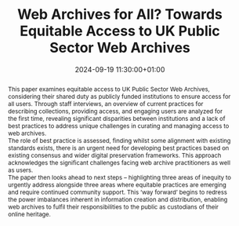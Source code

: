 ---
abstract: 'This paper examines equitable access to UK Public Sector Web Archives,
  considering their shared duty as publicly funded institutions to ensure access for
  all users. Through staff interviews, an overview of current practices for describing
  collections, providing access, and engaging users are analyzed for the first time,
  revealing significant disparities between institutions and a lack of best practices
  to address unique challenges in curating and managing access to web archives.


  The role of best practice is assessed, finding whilst some alignment with existing
  standards exists, there is an urgent need for developing best practices based on
  existing consensus and wider digital preservation frameworks. This approach acknowledges
  the significant challenges facing web archive practitioners as well as users.


  The paper then looks ahead to next steps – highlighting three areas of inequity
  to urgently address alongside three areas where equitable practices are emerging
  and require continued community support. This ‘way forward’ begins to redress the
  power imbalances inherent in information creation and distribution, enabling web
  archives to fulfil their responsibilities to the public as custodians of their online
  heritage.'
creators:
- Nicole Hartland
date: 2024-09-19 11:30:00+01:00
document_url: https://doi.org/10.21428/5676bf2d.07f4dedf
grand_parent: iPRES
institutions: []
keywords:
- legal and social responsibilities for dp
- from document to data
landing_page_url: https://ipres2024.pubpub.org/pub/zyfmucfd/
language: eng
layout: publication
license: Creative Commons Attribution Share-Alike 4.0 (CC-BY-SA-4.0)
notes_url: https://docs.google.com/document/d/1Vwv6zUEo9Ghea51byXz0bIjTsi-y9VwoVMpHc0byzv4/edit#heading=h.aar4tupij1po
parent: iPRES 2024
publication_type: paper
size: null
slides_url: https://zenodo.org/records/13776021
source_name: iPRES
stream_url: https://www.archief.vlaanderen.be/archief/records/dossiers/5acb210228ce4315ae650812d056a482329eb83ed2dc42398a51505dc153be81/documents/0f216093b1c44efb9765c5fd30b0de776ef5b769fd03410182512a1e78a674e5
title: Web Archives for All? Towards Equitable Access to UK Public Sector Web Archives
year: 2024
---